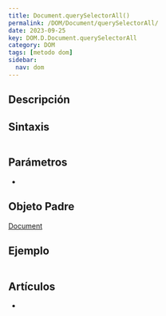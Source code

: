 ```yaml
---
title: Document.querySelectorAll()
permalink: /DOM/Document/querySelectorAll/
date: 2023-09-25
key: DOM.D.Document.querySelectorAll
category: DOM
tags: [metodo dom]
sidebar:
  nav: dom
---
```


## Descripción


## Sintaxis


```javascript

```


## Parámetros

- 

## Objeto Padre


[Document](https://www.w3api.com/DOM/Document/)


## Ejemplo


```javascript

```


## Artículos

- 
